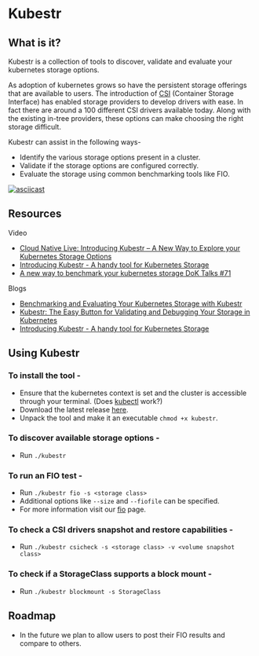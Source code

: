 # Kubestr

## What is it?

Kubestr is a collection of tools to discover, validate and evaluate your kubernetes storage options.

As adoption of kubernetes grows so have the persistent storage offerings that are available to users. The introduction of [CSI](https://kubernetes.io/blog/2019/01/15/container-storage-interface-ga/) (Container Storage Interface) has enabled storage providers to develop drivers with ease. In fact there are around a 100 different CSI drivers available today. Along with the existing in-tree providers, these options can make choosing the right storage difficult.

Kubestr can assist in the following ways-
- Identify the various storage options present in a cluster.
- Validate if the storage options are configured correctly.
- Evaluate the storage using common benchmarking tools like FIO.

[![asciicast](https://asciinema.org/a/7iJTbWKwdhPHNWYV00LIgx7gn.svg)](https://asciinema.org/a/7iJTbWKwdhPHNWYV00LIgx7gn)

## Resources 
Video 
* [Cloud Native Live: Introducing Kubestr – A New Way to Explore your Kubernetes Storage Options](https://youtu.be/N79NY_0aO0w)
* [Introducing Kubestr - A handy tool for Kubernetes Storage](https://youtu.be/U3Rt9vcuQdc)
* [A new way to benchmark your kubernetes storage DoK Talks #71](https://www.youtube.com/watch?v=g64eIOk_Ob4)


Blogs 
* [Benchmarking and Evaluating Your Kubernetes Storage with Kubestr](https://blog.kasten.io/benchmarking-kubernetes-storage-with-kubestr)
* [Kubestr: The Easy Button for Validating and Debugging Your Storage in Kubernetes](https://thenewstack.io/kubestr-the-easy-button-for-validating-and-debugging-your-storage-in-kubernetes/)
* [Introducing Kubestr - A handy tool for Kubernetes Storage](https://vzilla.co.uk/vzilla-blog/introducing-kubestr-a-handy-tool-for-kubernetes-storage)


## Using Kubestr
### To install the tool -
- Ensure that the kubernetes context is set and the cluster is accessible through your terminal. (Does [kubectl](https://kubernetes.io/docs/tasks/tools/install-kubectl/) work?)
- Download the latest release [here](https://github.com/kastenhq/kubestr/releases/latest).
- Unpack the tool and make it an executable `chmod +x kubestr`.

### To discover available storage options -
- Run `./kubestr`

### To run an FIO test -
- Run `./kubestr fio -s <storage class>`
- Additional options like `--size` and `--fiofile` can be specified.
- For more information visit our [fio](https://github.com/kastenhq/kubestr/blob/master/FIO.md) page.

### To check a CSI drivers snapshot and restore capabilities -
- Run `./kubestr csicheck -s <storage class> -v <volume snapshot class>`

### To check if a StorageClass supports a block mount -
- Run `./kubestr blockmount -s StorageClass`

## Roadmap
- In the future we plan to allow users to post their FIO results and compare to others.
